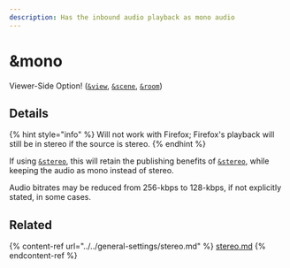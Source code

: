 ```yaml
---
description: Has the inbound audio playback as mono audio
---
```


# \&mono

Viewer-Side Option! ([`&view`](view.md), [`&scene`](scene.md), [`&room`](../../general-settings/room.md))

## Details

{% hint style="info" %}
Will not work with Firefox; Firefox's playback will still be in stereo if the source is stereo.
{% endhint %}

If using [`&stereo`](../../general-settings/stereo.md), this will retain the publishing benefits of [`&stereo`](../../general-settings/stereo.md), while keeping the audio as mono instead of stereo.

Audio bitrates may be reduced from 256-kbps to 128-kbps, if not explicitly stated, in some cases.

## Related

{% content-ref url="../../general-settings/stereo.md" %}
[stereo.md](../../general-settings/stereo.md)
{% endcontent-ref %}
